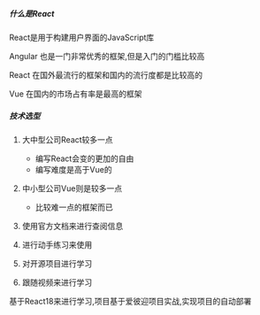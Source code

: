 ##### 什么是React

React是用于构建用户界面的JavaScript库

Angular 也是一门非常优秀的框架,但是入门的门槛比较高

React     在国外最流行的框架和国内的流行度都是比较高的

Vue   	 在国内的市场占有率是最高的框架

##### 技术选型

1. 大中型公司React较多一点
   - 编写React会变的更加的自由
   - 编写难度是高于Vue的
2. 中小型公司Vue则是较多一点
   - 比较难一点的框架而已

1. 使用官方文档来进行查阅信息

2. 进行动手练习来使用

3. 对开源项目进行学习

4. 跟随视频来进行学习

基于React18来进行学习,项目基于爱彼迎项目实战,实现项目的自动部署

